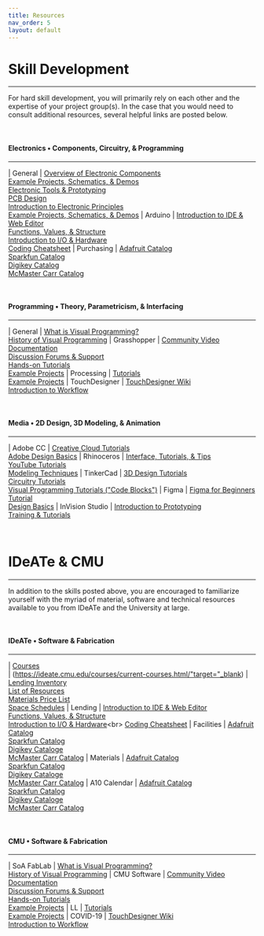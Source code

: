 ```yaml
---
title: Resources
nav_order: 5
layout: default
---
```


# Skill Development

---

For hard skill development, you will primarily rely on each other and the expertise of your project group(s). In the case that you would need to consult additional resources, several helpful links are posted below.

<br>

#### Electronics • Components, Circuitry, & Programming

---

| General                   | [Overview of Electronic Components](https://learn.adafruit.com/guides/beginner//"target="_blank)<br> [Example Projects, Schematics, & Demos](https://learn.adafruit.com/guides/projects//"target="_blank)<br> [Electronic Tools & Prototyping](https://learn.adafruit.com/guides/tutorials//"target="_blank)<br> [PCB Design](https://fritzing.org/learning/)<br> [Introduction to Electronic Principles](https://learn.sparkfun.com/resources/3//"target="_blank)<br> [Example Projects, Schematics, & Demos](https://learn.sparkfun.com/tutorials//"target="_blank) 
| Arduino                   | [Introduction to IDE & Web Editor](https://www.arduino.cc/en/Guide/HomePager/"target="_blank)<br> [Functions, Values, & Structure](https://www.arduino.cc/reference/en/"target="_blank)<br> [Introduction to I/O & Hardware](https://cdn.sparkfun.com/assets/3/9/d/9/e/Intro_to_Arduino_-_v30_1.pdf/"target="_blank)<br> [Coding Cheatsheet](https://cdn.sparkfun.com/assets/f/4/9/2/2/Arduino_Cheat_Sheet-11-12-13.pdf/"target="_blank)
| Purchasing                | [Adafruit Catalog](https://www.adafruit.com/categories/"target="_blank)<br> [Sparkfun Catalog](https://www.sparkfun.com/categories/"target="_blank)<br> [Digikey Catalog](https://www.digikey.com/products/en/"target="_blank)<br> [McMaster Carr Catalog](https://www.mcmaster.com/"target="_blank)

<br>

#### Programming • Theory, Parametricism, & Interfacing

---

| General                   | [What is Visual Programming?](https://bitspark.de/blog/what-is-visual-programming/"target="_blank)<br> [History of Visual Programming](https://www.outsystems.com/glossary/what-is-visual-programming/"target="_blank) 
| Grasshopper               | [Community Video Documentation](https://www.grasshopper3d.com/video/"target="_blank)<br> [Discussion Forums & Support](https://discourse.mcneel.com/c/grasshopper/2/"target="_blank)<br> [Hands-on Tutorials](https://www.grasshopper3d.com/page/tutorials-1/"target="_blank)<br> [Example Projects](https://www.co-de-it.com/code/"target="_blank)
| Processing                | [Tutorials](https://processing.org/tutorials/"target="_blank)<br> [Example Projects](https://processing.org/examples/"target="_blank)
| TouchDesigner             | [TouchDesigner Wiki](https://docs.derivative.ca/Main_Page/"target="_blank)<br> [Introduction to Workflow](https://www.youtube.com/watch?v=wmM1lCWtn6o&t=150s/"target="_blank)

<br>

#### Media • 2D Design, 3D Modeling, & Animation

---

| Adobe CC                   | [Creative Cloud Tutorials](https://helpx.adobe.com/creative-cloud/tutorials-explore.html/"target="_blank)<br> [Adobe Design Basics](https://edex.adobe.com/teaching-resources/adobe-design-basics-2022/"target="_blank) 
| Rhinoceros                 | [Interface, Tutorials, & Tips](https://www.rhino3d.com/learn/?query=kind:%20jump_start&modal=null/"target="_blank)<br> [YouTube Tutorials](https://www.youtube.com/channel/UCsWpNdwxf0I3ffkedM505xA/"target="_blank)<br> [Modeling Techniques](https://www.linkedin.com/learning/topics/rhino?trk=lynda_redirect_learning/"target="_blank)
| TinkerCad                  | [3D Design Tutorials](https://www.tinkercad.com/learn/"target="_blank)<br> [Circuitry Tutorials](https://www.tinkercad.com/learn/circuits/"target="_blank)<br> [Visual Programming Tutorials ("Code Blocks")](https://www.tinkercad.com/learn/codeblocks/"target="_blank)
| Figma                      | [Figma for Beginners Tutorial](https://help.figma.com/hc/en-us/sections/4405269443991-Figma-for-Beginners-tutorial-4-parts-/"target="_blank)<br> [Design Basics](https://www.figma.com/resource-library/design-basics/"target="_blank)
| InVision Studio            | [Introduction to Prototyping](https://www.toptal.com/designers/ui/invision-studio-tutorial/"target="_blank)<br> [Training & Tutorials](https://www.linkedin.com/learning/topics/invision?trk=lynda_redirect_learning/"target="_blank)

<br> 

# IDeATe & CMU

---

In addition to the skills posted above, you are encouraged to familiarize yourself with the myriad of material, software and technical resources available to you from IDeATe and the University at large.

<br>

#### IDeATe • Software & Fabrication

---

| [Courses](https://ideate.cmu.edu/courses/current-courses.html/"target="_blank)                         
|
(https://ideate.cmu.edu/courses/current-courses.html/"target="_blank) | [Lending Inventory](https://resources.ideate.cmu.edu/quartermaster/lending/inventory/"target="_blank)<br> [List of Resources](https://resources.ideate.cmu.edu/"target="_blank)<br> [Materials Price List](https://resources.ideate.cmu.edu/quartermaster/sales/pricing/"target="_blank)<br> [Space Schedules](http://resources.ideate.cmu.edu/reservations/"target="_blank)
| Lending                     | [Introduction to IDE & Web Editor](https://www.arduino.cc/en/Guide/HomePager)<br> [Functions, Values, & Structure](https://www.arduino.cc/reference/en/)<br> [Introduction to I/O & Hardware]([https://learn.adafruit.com/guides/tutorials](https://cdn.sparkfun.com/assets/3/9/d/9/e/Intro_to_Arduino_-_v30_1.pdf))<br> [Coding Cheatsheet](https://cdn.sparkfun.com/assets/f/4/9/2/2/Arduino_Cheat_Sheet-11-12-13.pdf)
| Facilities                  | [Adafruit Catalog](https://www.adafruit.com/categories)<br> [Sparkfun Catalog](https://www.sparkfun.com/categories)<br> [Digikey Cataloge](https://www.digikey.com/products/en)<br> [McMaster Carr Catalog](https://www.mcmaster.com/)
| Materials                   | [Adafruit Catalog](https://www.adafruit.com/categories)<br> [Sparkfun Catalog](https://www.sparkfun.com/categories)<br> [Digikey Cataloge](https://www.digikey.com/products/en)<br> [McMaster Carr Catalog](https://www.mcmaster.com/)
| A10 Calendar                | [Adafruit Catalog](https://www.adafruit.com/categories)<br> [Sparkfun Catalog](https://www.sparkfun.com/categories)<br> [Digikey Cataloge](https://www.digikey.com/products/en)<br> [McMaster Carr Catalog](https://www.mcmaster.com/)

<br>

#### CMU • Software & Fabrication

---

| SoA FabLab                 | [What is Visual Programming?](https://bitspark.de/blog/what-is-visual-programming)<br> [History of Visual Programming](https://www.outsystems.com/glossary/what-is-visual-programming/) 
| CMU Software               | [Community Video Documentation](https://www.grasshopper3d.com/video)<br> [Discussion Forums & Support](https://discourse.mcneel.com/c/grasshopper/2)<br> [Hands-on Tutorials](https://www.grasshopper3d.com/page/tutorials-1)<br> [Example Projects](https://www.co-de-it.com/code)
| LL                         | [Tutorials](https://processing.org/tutorials/)<br> [Example Projects](https://processing.org/examples/)
| COVID-19                   | [TouchDesigner Wiki](https://docs.derivative.ca/Main_Page)<br> [Introduction to Workflow](https://www.youtube.com/watch?v=wmM1lCWtn6o&t=150s)
